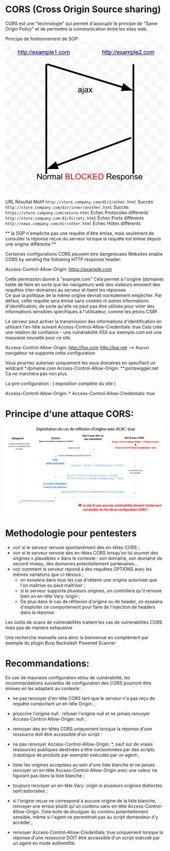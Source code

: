 # CORS (Cross Origin Source sharing)

CORS est une "technologie" qui permet d'assouplir le principe de "Same Origin Policy" et de permettre la communication entre les sites web.

Principe de fontionnement de SOP:
![Normal SOP](images/SOP_CORS.png)

<thead>
    <tr>
      <th>URL</th>
      <th>Résultat</th>
      <th>Motif</th>
    </tr>
  </thead>
  <tbody>
    <tr>
      <td><code>http://store.company.com/dir2/other.html</code></td>
      <td>Succès</td>
      <td></td>
    </tr>
    <tr>
      <td><code>http://store.company.com/dir/inner/another.html</code></td>
      <td>Succès</td>
      <td></td>
    </tr>
    <tr>
      <td><code>https://store.company.com/secure.html</code></td>
      <td>Échec</td>
      <td>Protocoles différents</td>
    </tr>
    <tr>
      <td><code>http://store.company.com:81/dir/etc.html</code></td>
      <td>Échec</td>
      <td>Ports différents</td>
    </tr>
    <tr>
      <td><code>http://news.company.com/dir/other.html</code></td>
      <td>Échec</td>
      <td>Hôtes différents</td>
    </tr>
  </tbody>
</table>

** la SOP n'empêche pas une requête d'être émise, mais seulement de consulter la réponse reçue du serveur lorsque la requête est émise depuis une origine différente.**

Certaines configurations CORS peuvent etre dangereuses
Websites enable CORS by sending the following HTTP response header:

Access-Control-Allow-Origin: https://example.com

Cette permission donné à "example.com" 
Cela permet à l'origine (domaine) listée de faire en sorte que les navigateurs web des visiteurs envoient des requêtes inter-domaines au serveur et lisent les réponses  
Ce que la politique de la même origine devrait normalement empêcher. Par défaut, cette requête sera émise sans cookies ni autres informations d'identification, de sorte qu'elle ne peut pas être utilisée pour voler des informations sensibles spécifiques à l'utilisateur, comme les jetons CSRF. 


Le serveur peut activer la transmission des informations d'identification en utilisant l'en-tête suivant
Access-Control-Allow-Credentials: true
Cela crée une relation de confiance - une vulnérabilité XSS sur exemple.com est une mauvaise nouvelle pour ce site.

Access-Control-Allow-Origin: http://foo.com http://bar.net
--> Aucun navigateur ne supporte cette configuration

Vous pourriez autoriser uniquement les sous domaines en specifiant un wildcard *.domaine.com
Access-Control-Allow-Origin: **.portswigger.net
Ca ne marchera pas non plus. 


La pire configuration : ( exposition complete du site ) 

Access-Control-Allow-Origin: *
Access-Control-Allow-Credentials: true

# Principe d'une attaque CORS: 

![attaque_SOP](images/principe_attaque_cors.png)



# Methodologie pour pentesters

- voir si le serveur renvoie spontanément des en-têtes CORS ;
- voir si le serveur renvoie des en-têtes CORS lorsqu'on lui soumet des origines « plausibles » dans le contexte : son domaine, son domaine de second niveau, des domaines potentiellement partenaires...
- voir comment le serveur répond à des requêtes OPTIONS avec les mêmes variations que ci-dessus ;
    - on essaiera dans tous les cas d'obtenir une origine autorisée que l'on maîtrise ou peut maîtriser ;
    - si le serveur supporte plusieurs origines, on contrôlera qu'il renvoie bien un en-tête Vary: origin ;
    - De plus dans le cas de réflexion d'origine ou de header, on essaiera d'exploiter ce comportement pour faire de l'injection de headers dans la réponse.

Les outils de scans de vulnerabilités traitent les cas de vulnerabilités CORS mais pas de maniere exhaustive 

Une recherche manuelle sera donc la bienvenue en complément par exemple du plugin Burp Backslash Powered Scanner

# Recommandations:

En cas de mauvaise configuration et/ou de vulnérabilité, les recommandations suivantes de configuration des CORS pourront être émises en les adaptant au contexte :

- ne pas renvoyer d'en-tête CORS tant que le serveur n'a pas reçu de requête comportant un en-tête Origin: ;

- proscrire l'origine null : refuser l'origine null et ne jamais renvoyer Access-Control-Allow-Origin: null ;

- renvoyer des en-têtes CORS uniquement lorsque la réponse d'une ressource doit être accessible d'un script :

- ne pas renvoyer Access-Control-Allow-Origin: *, sauf sur de vraies ressources publiques destinées à être consommées par des scripts (catalogue de produits par exemple) exécutés par un agent ;

- lister les origines acceptées au sein d'une liste blanche et ne jamais renvoyer un en-tête Access-Control-Allow-Origin avec une valeur ne figurant pas dans la liste blanche ;

- toujours renvoyer un en-tête Vary: origin si plusieurs origines distinctes sont autorisées ;

- si l'origine reçue ne correspond à aucune origine de la liste blanche, renvoyer une erreur plutôt qu'un contenu sans en-tête Access-Control-Allow-Origin. Cela évite de divulguer du contenu potentiellement sensible, même si l'agent ne permettrait pas au script demandeur d'y accéder ;

- renvoyer Access-Control-Allow-Credentials: true uniquement lorsque la réponse d'une ressource DOIT être accessible d'un script exécuté par un agent en mode authentifié.


